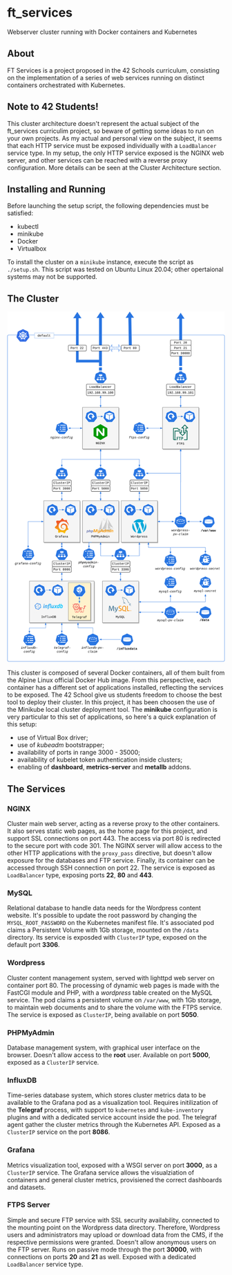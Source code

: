 # ft_services
Webserver cluster running with Docker containers and Kubernetes

## About
FT Services is a project proposed in the 42 Schools curriculum, consisting on the implementation of a series of web services running on distinct containers orchestrated with Kubernetes.

## Note to 42 Students!
This cluster architecture doesn't represent the actual subject of the ft_services curriculim project, so beware of getting some ideas to run on your own projects. As my actual and personal view on the subject, it seems that each HTTP service must be exposed individually with a `LoadBalancer` service type. In my setup, the only HTTP service exposed is the NGINX web server, and other services can be reached with a reverse proxy configuration. More details can be seen at the Cluster Architecture section.

## Installing and Running
Before launching the setup script, the following dependencies must be satisfied:
- kubectl
- minikube
- Docker
- Virtualbox

To install the cluster on a `minikube` instance, execute the script as `./setup.sh`. This script was tested on Ubuntu Linux 20.04; other opertaional systems may not be supported.

## The Cluster

![img](srcs/ft_services.png)

This cluster is composed of several Docker containers, all of them built from the Alpine Linux official Docker Hub image. From this perspective, each container has a different set of applications installed, reflecting the services to be exposed. The 42 School give us students freedom to choose the best tool to deploy their cluster. In this project, it has been choosen the use of the Minikube local cluster deployment tool. The **minikube** configuration is very particular to this set of applications, so here's a quick explanation of this setup:

- use of Virtual Box driver;
- use of *kubeadm* bootstrapper;
- availability of ports in range 3000 - 35000;
- availability of kubelet token authentication inside clusters;
- enabling of **dashboard**, **metrics-server** and **metallb** addons.

## The Services

### NGINX
Cluster main web server, acting as a reverse proxy to the other containers. It also serves static web pages, as the home page for this project, and support SSL connections on port 443. The access via port 80 is redirected to the secure port with code 301. The NGINX server will allow access to the other HTTP applications with the `proxy_pass` directive, but doesn't allow exposure for the databases and FTP service. Finally, its container can be accessed through SSH connection on port 22. The service is exposed as `LoadBalancer` type, exposing ports **22**, **80** and **443**.

### MySQL
Relational database to handle data needs for the Wordpress content website. It's possible to update the root password by changing the `MYSQL_ROOT_PASSWORD` on the Kubernetes manifest file. It's associated pod claims a Persistent Volume with 1Gb storage, mounted on the `/data` directory. Its service is exposded with `ClusterIP` type, exposed on the default port **3306**. 

### Wordpress
Cluster content management system, served with lighttpd web server on container port 80. The processing of dynamic web pages is made with the FastCGI module and PHP, with a *wordpress* table created on the MySQL service. The pod claims a persistent volume on `/var/www`, with 1Gb storage, to maintain web documents and to share the volume with the FTPS service. The service is exposed as `ClusterIP`, being available on port **5050**.

### PHPMyAdmin
Database management system, with graphical user interface on the browser. Doesn't allow access to the **root** user. Available on port **5000**, exposed as a `ClusterIP` service.

### InfluxDB
Time-series database system, which stores cluster metrics data to be available to the Grafana pod as a visualization tool. Requires initilization of the **Telegraf** process, with support to `kubernetes` and `kube-inventory` plugins and with a dedicated service account inside the pod. The telegraf agent gather the cluster metrics through the Kubernetes API. Exposed as a `ClusterIP` service on the port **8086**.

### Grafana
Metrics visualization tool, exposed with a WSGI server on port **3000**, as a `ClusterIP` service. The Grafana service allows the visualziation of containers and general cluster metrics, provisiened the correct dashboards and datasets.

### FTPS Server
Simple and secure FTP service with SSL security availability, connected to the mounting point on the Wordpress data directory. Therefore, Wordpress users and administrators may upload or download data from the CMS, if the respective permissions were granted. Doesn't allow anonymous users on the FTP server. Runs on passive mode through the port **30000**, with connections on ports **20** and **21** as well. Exposed with a dedicated `LoadBalancer` service type.
